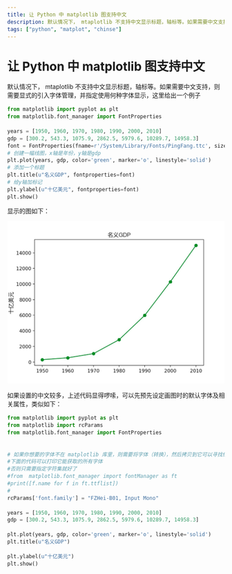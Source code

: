 ```yaml
---
title: 让 Python 中 matplotlib 图支持中文
description: 默认情况下， mtaplotlib 不支持中文显示标题，轴标等。如果需要中文支持，则需要显式的引入字体管理，并指定使用何种字体显示，这里给出一个例子
tags: ["python", "matplot", "chinse"]
---
```


# 让 Python 中 matplotlib 图支持中文

默认情况下， mtaplotlib 不支持中文显示标题，轴标等。如果需要中文支持，则需要显式的引入字体管理，并指定使用何种字体显示，这里给出一个例子

```python
from matplotlib import pyplot as plt
from matplotlib.font_manager import FontProperties

years = [1950, 1960, 1970, 1980, 1990, 2000, 2010]
gdp = [300.2, 543.3, 1075.9, 2862.5, 5979.6, 10289.7, 14958.3] 
font = FontProperties(fname=r'/System/Library/Fonts/PingFang.ttc', size=12)
# 创建一幅线图，x轴是年份，y轴是gdp
plt.plot(years, gdp, color='green', marker='o', linestyle='solid') 
# 添加一个标题
plt.title(u"名义GDP", fontproperties=font)
# 给y轴加标记 
plt.ylabel(u"十亿美元", fontproperties=font)
plt.show()
```

显示的图如下：

![image](../images/6DA939AB14548909F835031BE0E864FA.jpg)

如果设置的中文较多，上述代码显得啰嗦，可以先预先设定画图时的默认字体及相关属性，类似如下：

```python
from matplotlib import pyplot as plt
from matplotlib import rcParams
from matplotlib.font_manager import FontProperties


# 如果你想要的字体不在 matplotlib 库里，则需要将字体（转换），然后拷贝到它可以寻找他的位置，
#下面的代码可以打印它能获取的所有字体
#否则只需要指定字符集就好了
#from  matplotlib.font_manager import fontManager as ft
#print([f.name for f in ft.ttflist])
#
rcParams['font.family'] = "FZHei-B01, Input Mono"

years = [1950, 1960, 1970, 1980, 1990, 2000, 2010]
gdp = [300.2, 543.3, 1075.9, 2862.5, 5979.6, 10289.7, 14958.3] 

plt.plot(years, gdp, color='green', marker='o', linestyle='solid') 
plt.title(u"名义GDP")

plt.ylabel(u"十亿美元")
plt.show()
```